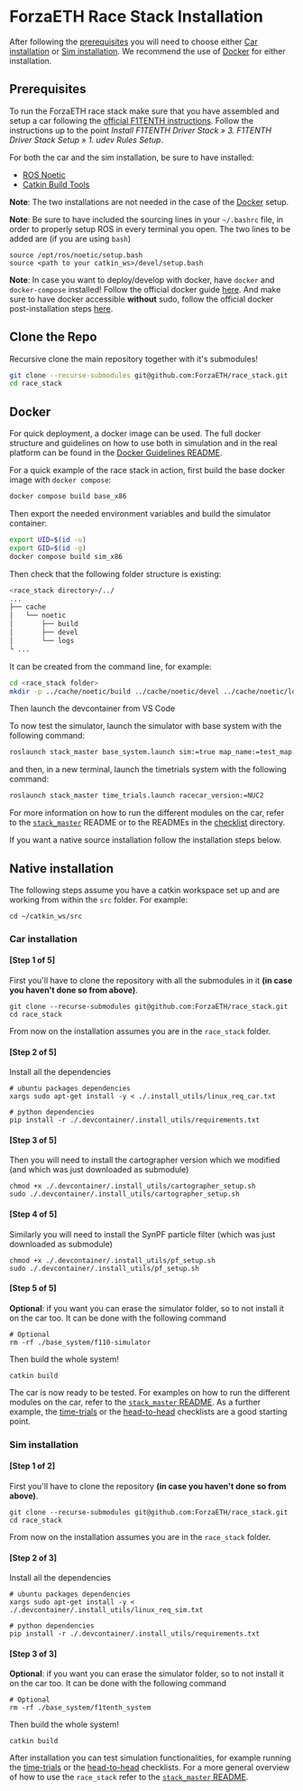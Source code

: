 # ForzaETH Race Stack Installation
After following the [prerequisites](#prerequisites) you will need to choose either [Car installation](#car-installation) or [Sim installation](#sim-installation). We recommend the use of [Docker](#docker) for either installation.

## Prerequisites 
To run the ForzaETH race stack make sure that you have assembled and setup a car following the [official F1TENTH instructions](https://f1tenth.org/build). Follow the instructions up to the point *Install F1TENTH Driver Stack » 3. F1TENTH Driver Stack Setup » 1. udev Rules Setup*.

For both the car and the sim installation, be sure to have installed:
  - [ROS Noetic](http://wiki.ros.org/noetic/Installation/Ubuntu)
  - [Catkin Build Tools](https://catkin-tools.readthedocs.io/en/latest/installing.html)

**Note**: 
The two installations are not needed in the case of the [Docker](#docker) setup.

**Note**:
Be sure to have included the sourcing lines in your `~/.bashrc` file, in order to properly setup ROS in every terminal you open. 
The two lines to be added are (if you are using `bash`)
```
source /opt/ros/noetic/setup.bash
source <path to your catkin_ws>/devel/setup.bash
```
**Note**: 
In case you want to deploy/develop with docker, have `docker` and `docker-compose` installed!
Follow the official docker guide [here](https://docs.docker.com/engine/install/ubuntu/#install-using-the-repository).
And make sure to have docker accessible **without** sudo, follow the official docker post-installation steps [here](https://docs.docker.com/engine/install/linux-postinstall/#manage-docker-as-a-non-root-user).

## Clone the Repo
Recursive clone the main repository together with it's submodules!
```bash
git clone --recurse-submodules git@github.com:ForzaETH/race_stack.git 
cd race_stack
```

## Docker
For quick deployment, a docker image can be used.
The full docker structure and guidelines on how to use both in simulation and in the real platform can be found in the [Docker Guidelines README](./.docker_utils/README.md).

For a quick example of the race stack in action, first build the base docker image with `docker compose`:
```bash
docker compose build base_x86
```

Then export the needed environment variables and build the simulator container:
```bash
export UID=$(id -u)
export GID=$(id -g)
docker compose build sim_x86
```

Then check that the following folder structure is existing:
```bash
<race_stack directory>/../
...
├── cache
│   └── noetic
│       ├── build
│       ├── devel
│       └── logs
└ ...
```
It can be created from the command line, for example:
```bash
cd <race_stack folder>
mkdir -p ../cache/noetic/build ../cache/noetic/devel ../cache/noetic/logs
```
Then launch the devcontainer from VS Code

To now test the simulator, launch the simulator with base system with the following command:
```bash
roslaunch stack_master base_system.launch sim:=true map_name:=test_map
```

and then, in a new terminal, launch the timetrials system with the following command:
```bash
roslaunch stack_master time_trials.launch racecar_version:=NUC2
```
For more information on how to run the different modules on the car, refer to the [`stack_master`](./stack_master/README.md) README or to the READMEs in the [checklist](./stack_master/checklists/) directory.

If you want a native source installation follow the installation steps below.

## Native installation
The following steps assume you have a catkin workspace set up and are working from within the ```src``` folder. For example:
```
cd ~/catkin_ws/src
```
### Car installation
#### [Step 1 of 5] 
First you'll have to clone the repository with all the submodules in it **(in case you haven't done so from above)**. 
```
git clone --recurse-submodules git@github.com:ForzaETH/race_stack.git 
cd race_stack
```
From now on the installation assumes you are in the `race_stack` folder.

#### [Step 2 of 5]
Install all the dependencies
```
# ubuntu packages dependencies
xargs sudo apt-get install -y < ./.install_utils/linux_req_car.txt

# python dependencies
pip install -r ./.devcontainer/.install_utils/requirements.txt
```


#### [Step 3 of 5]
Then you will need to install the cartographer version which we modified (and which was just downloaded as submodule)
```
chmod +x ./.devcontainer/.install_utils/cartographer_setup.sh
sudo ./.devcontainer/.install_utils/cartographer_setup.sh
```
#### [Step 4 of 5]
Similarly you will need to install the SynPF particle filter (which was just downloaded as submodule)
```
chmod +x ./.devcontainer/.install_utils/pf_setup.sh
sudo ./.devcontainer/.install_utils/pf_setup.sh
```
####  [Step 5 of 5]

**Optional**: if you want you can erase the simulator folder, so to not install it on the car too. 
It can be done with the following command 
```
# Optional
rm -rf ./base_system/f110-simulator
``` 

Then build the whole system!
```
catkin build
```

The car is now ready to be tested. For examples on how to run the different modules on the car, refer to the [`stack_master` README](./stack_master/README.md). As a further example, the [time-trials](./stack_master/checklists/TimeTrials.md) or the [head-to-head](./stack_master/checklists/HeadToHead.md) checklists are a good starting point.

### Sim installation
#### [Step 1 of 2]
First you'll have to clone the repository **(in case you haven't done so from above)**.
```
git clone --recurse-submodules git@github.com:ForzaETH/race_stack.git 
cd race_stack
```
From now on the installation assumes you are in the `race_stack` folder.

#### [Step 2 of 3]
Install all the dependencies
```
# ubuntu packages dependencies
xargs sudo apt-get install -y < ./.devcontainer/.install_utils/linux_req_sim.txt

# python dependencies
pip install -r ./.devcontainer/.install_utils/requirements.txt
```
#### [Step 3 of 3]
**Optional**: if you want you can erase the simulator folder, so to not install it on the car too. 
It can be done with the following command 
```
# Optional
rm -rf ./base_system/f1tenth_system
``` 

Then build the whole system!
```
catkin build
```

After installation you can test simulation functionalities, for example running the [time-trials](./stack_master/checklists/TimeTrials.md) or the [head-to-head](./stack_master/checklists/HeadToHead.md) checklists. For a more general overview of how to use the `race_stack` refer to the [`stack_master` README](./stack_master/README.md).
